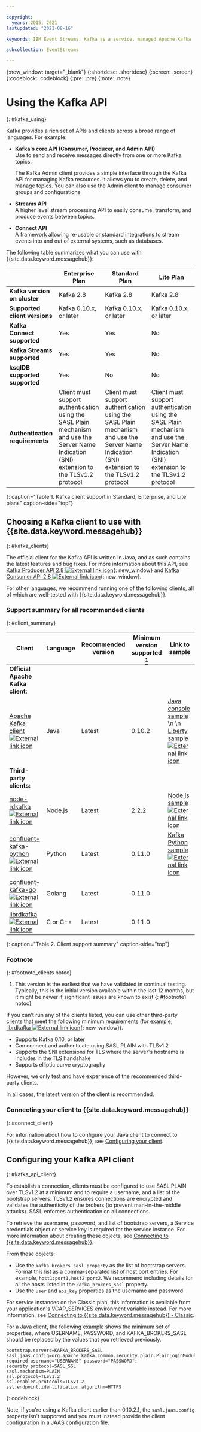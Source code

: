 ```yaml
---

copyright:
  years: 2015, 2021
lastupdated: "2021-08-16"

keywords: IBM Event Streams, Kafka as a service, managed Apache Kafka

subcollection: EventStreams

---
```


{:new_window: target="_blank"}
{:shortdesc: .shortdesc}
{:screen: .screen}
{:codeblock: .codeblock}
{:pre: .pre}
{:note: .note}

# Using the Kafka API
{: #kafka_using}

Kafka provides a rich set of APIs and clients across a broad range of languages. For example:

* **Kafka's core API (Consumer, Producer, and Admin API)**<br/>
    Use to send and receive messages directly from one or more Kafka topics. 
	
	The Kafka Admin client provides a simple interface through the Kafka API for managing Kafka resources. It allows you to create, delete, and manage topics. You can also use the Admin client to manage consumer groups and configurations.
* **Streams API**<br/>
    A higher level stream processing API to easily consume, transform, and produce events between topics.
* **Connect API**<br/>
    A framework allowing re-usable or standard integrations to stream events into and out of external systems, such as databases.

The following table summarizes what you can use with {{site.data.keyword.messagehub}}:


|   |Enterprise Plan   |Standard Plan   |Lite Plan |
|---|---|---|---|
|**Kafka version on cluster**  | Kafka 2.8  |  Kafka 2.8 | Kafka 2.8  |
| **Supported client versions**  |  Kafka 0.10.x, or later |Kafka 0.10.x, or later   | Kafka 0.10.x, or later  |
|**Kafka Connect supported**   |  Yes |  Yes |  No |
|**Kafka Streams supported**   |  Yes |  Yes |  No |
|**ksqlDB supported supported**   |  Yes |  No|  No |
|**Authentication requirements**   |  Client must support authentication using the SASL Plain mechanism and use the Server Name Indication (SNI) extension to the TLSv1.2 protocol | Client must support authentication using the SASL Plain mechanism and use the Server Name Indication (SNI) extension to the TLSv1.2 protocol|  Client must support authentication using the SASL Plain mechanism and use the Server Name Indication (SNI) extension to the TLSv1.2 protocol |

{: caption="Table 1.  Kafka client support in Standard, Enterprise, and Lite plans" caption-side="top"} 	

## Choosing a Kafka client to use with {{site.data.keyword.messagehub}}
{: #kafka_clients}

The official client for the Kafka API is written in Java, and as such contains the latest features and bug fixes. For more information about this API, see [Kafka Producer API 2.8 ![External link icon](../../icons/launch-glyph.svg "External link icon")](https://kafka.apache.org/28/javadoc/org/apache/kafka/clients/producer/KafkaProducer.html){: new_window} and 
[Kafka Consumer API 2.8 ![External link icon](../../icons/launch-glyph.svg "External link icon")](https://kafka.apache.org/28/javadoc/org/apache/kafka/clients/consumer/KafkaConsumer.html){: new_window}. 

For other languages, we recommend running one of the following clients, all of which are well-tested with {{site.data.keyword.messagehub}}.

### Support summary for all recommended clients
{: #client_summary}

| Client  | Language   | Recommended version   |Minimum version supported [<sup>1</sup>](/docs/EventStreams?topic=EventStreams-kafka_using#footnote1) |  Link to sample|
|---|---|---|---|---|
|**Official Apache Kafka client:**         |   |   |   |    |
| [Apache Kafka client ![External link icon](../../icons/launch-glyph.svg "External link icon")](http://kafka.apache.org/downloads)  |  Java   | Latest  | 0.10.2 | [Java console sample](/docs/EventStreams?topic=EventStreams-kafka_java_using)  \n  \n  [Liberty sample ![External link icon](../../icons/launch-glyph.svg "External link icon")](https://github.com/ibm-messaging/event-streams-samples/tree/master/kafka-java-liberty-sample) |
|**Third-party clients:**   |   |   |   |    |
|[node-rdkafka ![External link icon](../../icons/launch-glyph.svg "External link icon")](https://github.com/Blizzard/node-rdkafka)   |  Node.js |  Latest|  2.2.2 | [Node.js sample ![External link icon](../../icons/launch-glyph.svg "External link icon")](https://github.com/ibm-messaging/event-streams-samples/tree/master/kafka-nodejs-console-sample)|
|[confluent-kafka-python ![External link icon](../../icons/launch-glyph.svg "External link icon")](https://github.com/confluentinc/confluent-kafka-python)|  Python |  Latest|  0.11.0 | [Kafka Python sample ![External link icon](../../icons/launch-glyph.svg "External link icon")](https://github.com/ibm-messaging/event-streams-samples/tree/master/kafka-python-console-sample) |
| [confluent-kafka-go ![External link icon](../../icons/launch-glyph.svg "External link icon")](https://github.com/confluentinc/confluent-kafka-go) |  Golang | Latest  |  0.11.0  |   |
| [librdkafka ![External link icon](../../icons/launch-glyph.svg "External link icon")](https://github.com/edenhill/librdkafka) |  C or C++ | Latest  |  0.11.0  |   |
{: caption="Table 2. Client support summary" caption-side="top"}

### Footnote
{: #footnote_clients notoc}

1. This version is the earliest that we have validated in continual testing. Typically, this is the initial version available within the last 12 months, but it might be newer if significant issues are known to exist {: #footnote1 notoc}

If you can't run any of the clients listed, you can use other third-party clients that meet the following minimum requirements (for example, [librdkafka ![External link icon](../../icons/launch-glyph.svg "External link icon")](https://github.com/edenhill/librdkafka/){: new_window}).
* Supports Kafka 0.10, or later
* Can connect and authenticate using SASL PLAIN with TLSv1.2
* Supports the SNI extensions for TLS where the server's hostname is includes in the TLS handshake
* Supports elliptic curve cryptography

However, we only test and have experience of the recommended third-party clients.

In all cases, the latest version of the client is recommended.
<br/>
### Connecting your client to {{site.data.keyword.messagehub}}
{: #connect_client}

For information about how to configure your Java client to connect to {{site.data.keyword.messagehub}}, see [Configuring your client](/docs/EventStreams?topic=EventStreams-kafka_using#kafka_api_client).

## Configuring your Kafka API client
{: #kafka_api_client}

To establish a connection, clients must be configured to use SASL PLAIN over TLSv1.2 at a minimum and to require a username, and a list of the bootstrap servers. TLSv1.2 ensures connections are encrypted and validates the authenticity of the brokers (to prevent man-in-the-middle attacks). SASL enforces authentication on all connections.

To retrieve the username, password, and list of bootstrap servers, a Service credentials object or service key is required for the service instance. For more information about creating these objects, see <link to Connecting to event Streams>
[Connecting to {{site.data.keyword.messagehub}}](/docs/EventStreams?topic=EventStreams-connecting).

From these objects:
* Use the <code>kafka_brokers_sasl property</code> as the list of bootstrap servers. Format this list as a comma-separated list of host:port entries. For example, <code>host1:port1,host2:port2</code>. We recommend including details for all the hosts listed in the <code>kafka_brokers_sasl</code> property.
* Use the <code>user</code> and <code>api_key</code> properties as the username and password

For service instances on the Classic plan, this information is available from your application's VCAP_SERVICES environment variable instead. For more information, see [Connecting to {{site.data.keyword.messagehub}} - Classic](/docs/EventStreams?topic=EventStreams-connecting_classic).

For a Java client, the following example shows the minimum set of properties, where USERNAME, PASSWORD, and KAFKA_BROKERS_SASL should be replaced by the values that you retrieved previously.

```
bootstrap.servers=KAFKA_BROKERS_SASL
sasl.jaas.config=org.apache.kafka.common.security.plain.PlainLoginModule required username="USERNAME" password="PASSWORD";
security.protocol=SASL_SSL
sasl.mechanism=PLAIN
ssl.protocol=TLSv1.2
ssl.enabled.protocols=TLSv1.2
ssl.endpoint.identification.algorithm=HTTPS
```
{: codeblock}

Note, if you're using a Kafka client earlier than 0.10.2.1, the <code>sasl.jaas.config</code> property isn't supported and you must instead provide the client configuration in a JAAS configuration file. 
